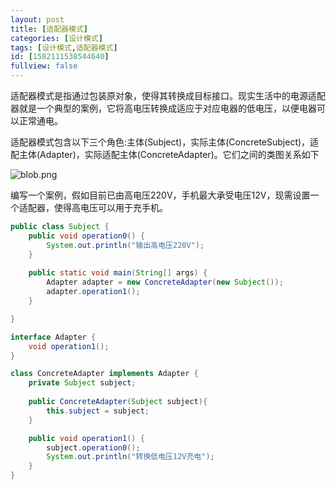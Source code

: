 ```yaml
---
layout: post
title: [适配器模式]
categories: [设计模式]
tags: [设计模式,适配器模式]
id: [1582111538544640]
fullview: false
---
```


适配器模式是指通过包装原对象，使得其转换成目标接口。现实生活中的电源适配器就是一个典型的案例，它将高电压转换成适应于对应电器的低电压，以便电器可以正常通电。

适配器模式包含以下三个角色:主体(Subject)，实际主体(ConcreteSubject)，适配主体(Adapter)，实际适配主体(ConcreteAdapter)。它们之间的类图关系如下

![blob.png](http://file.ctosb.com/upload/image/20170708/1499531248110077393.png "1499531248110077393.png")

编写一个案例，假如目前已由高电压220V，手机最大承受电压12V，现需设置一个适配器，使得高电压可以用于充手机。

```java
public class Subject {
	public void operation0() {
		System.out.println("输出高电压220V");
	}
	
	public static void main(String[] args) {
		Adapter adapter = new ConcreteAdapter(new Subject());
		adapter.operation1();
	}

}

interface Adapter {
	void operation1();
}

class ConcreteAdapter implements Adapter {
	private Subject subject;
	
	public ConcreteAdapter(Subject subject){
		this.subject = subject;
	}

	public void operation1() {
		subject.operation0();
		System.out.println("转换低电压12V充电");
	}
}
```


